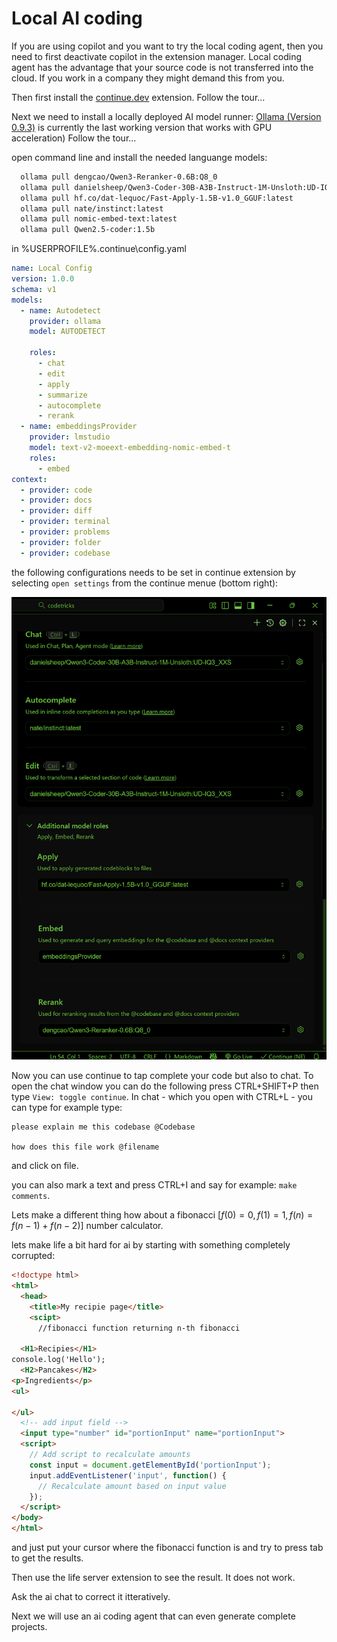 # Local AI coding

If you are using copilot and you want to try the local coding agent, then you need to first deactivate copilot in the extension manager. Local coding agent has the advantage that your source code is not transferred into the cloud.
If you work in a company they might demand this from you.

Then first install the [continue.dev](https://marketplace.visualstudio.com/items?itemName=Continue.continue) extension. Follow the tour...

Next we need to install a locally deployed AI model runner: [Ollama (Version 0.9.3)](https://github.com/ollama/ollama/releases/download/v0.9.3/OllamaSetup.exe) is currently the last working version that works with GPU acceleration)
Follow the tour...

open command line and install the needed languange models:
```bash
  ollama pull dengcao/Qwen3-Reranker-0.6B:Q8_0  
  ollama pull danielsheep/Qwen3-Coder-30B-A3B-Instruct-1M-Unsloth:UD-IQ3_XXS 
  ollama pull hf.co/dat-lequoc/Fast-Apply-1.5B-v1.0_GGUF:latest  
  ollama pull nate/instinct:latest  
  ollama pull nomic-embed-text:latest  
  ollama pull Qwen2.5-coder:1.5b   
```

in %USERPROFILE%\.continue\config.yaml

```yaml
name: Local Config
version: 1.0.0
schema: v1
models:
  - name: Autodetect
    provider: ollama
    model: AUTODETECT

    roles:
      - chat
      - edit
      - apply
      - summarize
      - autocomplete
      - rerank
  - name: embeddingsProvider
    provider: lmstudio
    model: text-v2-moeext-embedding-nomic-embed-t
    roles:
      - embed
context:
  - provider: code
  - provider: docs
  - provider: diff
  - provider: terminal
  - provider: problems
  - provider: folder
  - provider: codebase
```

the following configurations needs to be set in continue extension by selecting ``open settings`` from the continue menue (bottom right):

![](06-local_ai_coding.assets/20251023_220003_image.png)

Now you can use continue to tap complete your code but also to chat.
To open the chat window you can do the following press CTRL+SHIFT+P then type ``View: toggle continue``.
In chat - which you open with CTRL+L -  you can type for example type:

```
please explain me this codebase @Codebase

how does this file work @filename

```

and click on file.

you can also mark a text and press CTRL+I and say for example: ``make comments``.

Lets make a different thing how about a fibonacci [$f(0)=0, f(1)=1,f(n)=f(n-1)+f(n-2)$] number calculator.

lets make life a bit hard for ai by starting with something completely corrupted:
```html
<!doctype html>
<html>
  <head>
    <title>My recipie page</title>
    <scipt>
      //fibonacci function returning n-th fibonacci

  <H1>Recipies</H1>
console.log('Hello');
  <H2>Pancakes</H2>
<p>Ingredients</p>
<ul>
  
</ul>
  <!-- add input field -->
  <input type="number" id="portionInput" name="portionInput">
  <script>
    // Add script to recalculate amounts
    const input = document.getElementById('portionInput');
    input.addEventListener('input', function() {
      // Recalculate amount based on input value
    });
  </script>
</body>
</html>
```
and just put your cursor where the fibonacci function is and try to press tab to get the results.

Then use the life server extension to see the result. It does not work.

Ask the ai chat to correct it itteratively.

Next we will use an ai coding agent that can even generate complete projects.